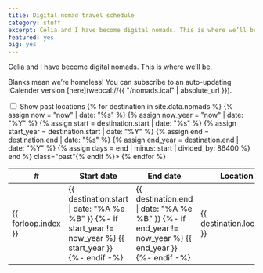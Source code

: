 ```yaml
---
title: Digital nomad travel schedule
category: stuff
excerpt: Celia and I have become digital nomads. This is where we’ll be.
featured: yes
big: yes
---
```


Celia and I have become digital nomads. This is where we’ll be.

Blanks mean we’re homeless! You can subscribe to an auto-updating iCalender version [here](webcal://{{ "/nomads.ical" | absolute_url }}).

<style type="text/css">
table tr.past { display: none }
#show_past:checked ~ table tr.past { display: table-row }
</style>

<div>
<input id="show_past" type="checkbox">
<label for="show_past">Show past locations</label>

<table>
  <thead>
    <tr><th>#</th><th>Start date</th><th>End date</th><th>Location</th><th>Days</th></tr>
  </thead>
  <tbody>
    {% for destination in site.data.nomads %}
    {% assign now = "now" | date: "%s" %}
    {% assign now_year = "now" | date: "%Y" %}
    {% assign start = destination.start | date: "%s" %}
    {% assign start_year = destination.start | date: "%Y" %}
    {% assign end = destination.end | date: "%s" %}
    {% assign end_year = destination.end | date: "%Y" %}
    {% assign days = end | minus: start | divided_by: 86400 %}
    <tr{% if now > end %} class="past"{% endif %}>
      <td>{{ forloop.index }}</td>
      <td><time datetime="{{ destination.start | date: "%Y-%m-%d" }}">
        {{ destination.start | date: "%A %e %B" }}
        {%- if start_year != now_year %} {{ start_year }}{%- endif -%}
      </time></td>
      <td><time datetime="{{ destination.end | date: "%Y-%m-%d" }}">
        {{ destination.end | date: "%A %e %B" }}
        {%- if end_year != now_year %} {{ end_year }}{%- endif -%}
      </time></td>
      <td>{{ destination.location }}</td>
      <td>{{ days }}</td>
    </tr>
    {% endfor %}
  </tbody>
</table>
</div>
